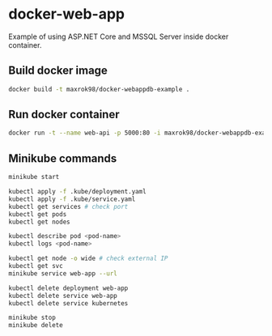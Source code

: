 # docker-web-app
Example of using ASP.NET Core and MSSQL Server inside docker container.

## Build docker image
```bash
docker build -t maxrok98/docker-webappdb-example .
```

## Run docker container
```bash
docker run -t --name web-api -p 5000:80 -i maxrok98/docker-webappdb-example
```


## Minikube commands
```bash
minikube start

kubectl apply -f .kube/deployment.yaml
kubectl apply -f .kube/service.yaml
kubectl get services # check port
kubectl get pods
kubectl get nodes

kubectl describe pod <pod-name>
kubectl logs <pod-name>

kubectl get node -o wide # check external IP
kubectl get svc
minikube service web-app --url

kubectl delete deployment web-app
kubectl delete service web-app
kubectl delete service kubernetes

minikube stop
minikube delete
```

